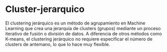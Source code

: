 # Cluster-jerarquico
El clustering jerárquico es un método de agrupamiento en Machine Learning que crea una jerarquía de clusters (grupos) mediante un proceso iterativo de fusión o división de datos. A diferencia de otros métodos como K-means, el clustering jerárquico no requiere especificar el número de clusters de antemano, lo que lo hace muy flexible.
